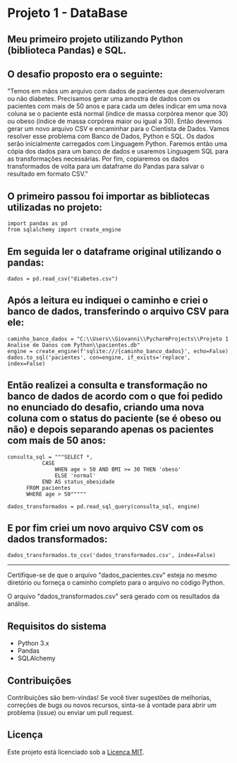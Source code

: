 # Projeto 1 - DataBase

## Meu primeiro projeto utilizando Python (biblioteca Pandas) e SQL.
## O desafio proposto era o seguinte:

"Temos em mãos um arquivo com dados de pacientes que desenvolveram ou não diabetes. Precisamos gerar uma amostra de dados com os pacientes com mais de 50 anos e para cada um deles indicar em uma nova coluna se o paciente está normal (índice de massa corpórea menor que 30) ou obeso (índice de massa corpórea maior ou igual a 30). Então devemos gerar um novo arquivo CSV e encaminhar para o Cientista de Dados. Vamos resolver esse problema com Banco de Dados, Python e SQL. Os dados serão inicialmente carregados com Linguagem Python. Faremos então uma cópia dos dados para um banco de dados e usaremos Linguagem SQL para as transformações necessárias. Por fim, copiaremos os dados transformados de volta para um dataframe do Pandas para salvar o resultado em formato CSV."

## O primeiro passou foi importar as bibliotecas utilizadas no projeto:
```
import pandas as pd
from sqlalchemy import create_engine
```

## Em seguida ler o dataframe original utilizando o pandas:
```
dados = pd.read_csv("diabetes.csv")
```

## Após a leitura eu indiquei o caminho e criei o banco de dados, transferindo o arquivo CSV para ele:
```
caminho_banco_dados = "C:\\Users\\Giovanni\\PycharmProjects\\Projeto 1 Analise de Danos com Python\\pacientes.db"
engine = create_engine(f'sqlite:///{caminho_banco_dados}', echo=False)
dados.to_sql('pacientes', con=engine, if_exists='replace', index=False)
```

## Então realizei a consulta e transformação no banco de dados de acordo com o que foi pedido no enunciado do desafio, criando uma nova coluna com o status do paciente (se é obeso ou não) e depois separando apenas os pacientes com mais de 50 anos:

```
consulta_sql = """SELECT *,
           CASE
               WHEN age > 50 AND BMI >= 30 THEN 'obeso'
               ELSE 'normal'
           END AS status_obesidade
      FROM pacientes
      WHERE age > 50"""""

dados_transformados = pd.read_sql_query(consulta_sql, engine)
 ```

## E por fim criei um novo arquivo CSV com os dados transformados:
```
dados_transformados.to_csv('dados_transformados.csv', index=False)
```

---
Certifique-se de que o arquivo "dados_pacientes.csv" esteja no mesmo diretório ou forneça o caminho completo para o arquivo no código Python.

O arquivo "dados_transformados.csv" será gerado com os resultados da análise.

## Requisitos do sistema

- Python 3.x
- Pandas
- SQLAlchemy

## Contribuições

Contribuições são bem-vindas! Se você tiver sugestões de melhorias, correções de bugs ou novos recursos, sinta-se à vontade para abrir um problema (issue) ou enviar um pull request.

## Licença

Este projeto está licenciado sob a [Licença MIT](LICENSE).
